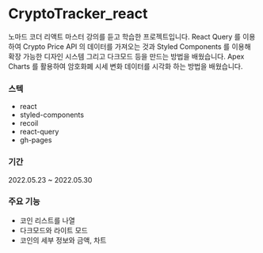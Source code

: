 # CryptoTracker_react

노마드 코더 리액트 마스터 강의를 듣고 학습한 프로젝트입니다.
React Query 를 이용하여 Crypto Price API 의 데이터를 가져오는 것과 Styled Components 를 이용해 확장 가능한 디자인 시스템 그리고 다크모드 등을 만드는 방법을 배웠습니다. 
Apex Charts 를 활용하여 암호화폐 시세 변화 데이터를 시각화 하는 방법을 배웠습니다.

### 스텍
- react
- styled-components
- recoil
- react-query
- gh-pages

### 기간
2022.05.23 ~ 2022.05.30

### 주요 기능
- 코인 리스트를 나열
- 다크모드와 라이트 모드
- 코인의 세부 정보와 금액, 차트 
